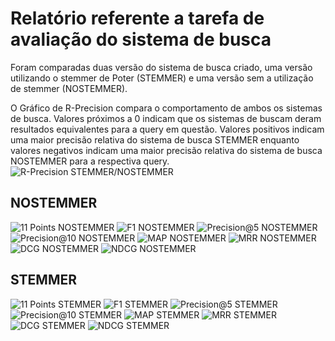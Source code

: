 # Relatório referente a tarefa de avaliação do sistema de busca

Foram comparadas duas versão do sistema de busca criado, uma versão utilizando o
stemmer de Poter (STEMMER) e uma versão sem a utilização de stemmer (NOSTEMMER).

O Gráfico de R-Precision compara o comportamento de ambos os sistemas de busca.
Valores próximos a 0 indicam que os sistemas de buscam deram resultados 
equivalentes para a query em questão. Valores positivos indicam uma maior
precisão relativa do sistema de busca STEMMER enquanto valores negativos indicam
uma maior precisão relativa do sistema de busca NOSTEMMER para a respectiva query.
![R-Precision STEMMER/NOSTEMMER](https://github.com/carloscdias/COS738-BMT-irs_in_memory_vector_space_model/blob/main/avalia/rprecision_stemmer_nostemmer_1.png)

## NOSTEMMER

![11 Points NOSTEMMER](https://github.com/carloscdias/COS738-BMT-irs_in_memory_vector_space_model/blob/main/avalia/11points_nostemmer_10.png)
![F1 NOSTEMMER](https://github.com/carloscdias/COS738-BMT-irs_in_memory_vector_space_model/blob/main/avalia/f1_nostemmer_11.png)
![Precision@5 NOSTEMMER](https://github.com/carloscdias/COS738-BMT-irs_in_memory_vector_space_model/blob/main/avalia/precision_at_5_nostemmer_12.png)
![Precision@10 NOSTEMMER](https://github.com/carloscdias/COS738-BMT-irs_in_memory_vector_space_model/blob/main/avalia/precision_at_10_nostemmer_13.png)
![MAP NOSTEMMER](https://github.com/carloscdias/COS738-BMT-irs_in_memory_vector_space_model/blob/main/avalia/avg_precision_map_nostemmer_14.png)
![MRR NOSTEMMER](https://github.com/carloscdias/COS738-BMT-irs_in_memory_vector_space_model/blob/main/avalia/reciprocal_rank_mrr_nostemmer_15.png)
![DCG NOSTEMMER](https://github.com/carloscdias/COS738-BMT-irs_in_memory_vector_space_model/blob/main/avalia/dcg_nostemmer_16.png)
![NDCG NOSTEMMER](https://github.com/carloscdias/COS738-BMT-irs_in_memory_vector_space_model/blob/main/avalia/ndcg_nostemmer_17.png)


## STEMMER

![11 Points STEMMER](https://github.com/carloscdias/COS738-BMT-irs_in_memory_vector_space_model/blob/main/avalia/11points_stemmer_2.png)
![F1 STEMMER](https://github.com/carloscdias/COS738-BMT-irs_in_memory_vector_space_model/blob/main/avalia/f1_stemmer_3.png)
![Precision@5 STEMMER](https://github.com/carloscdias/COS738-BMT-irs_in_memory_vector_space_model/blob/main/avalia/precision_at_5_stemmer_4.png)
![Precision@10 STEMMER](https://github.com/carloscdias/COS738-BMT-irs_in_memory_vector_space_model/blob/main/avalia/precision_at_10_stemmer_5.png)
![MAP STEMMER](https://github.com/carloscdias/COS738-BMT-irs_in_memory_vector_space_model/blob/main/avalia/avg_precision_map_stemmer_6.png)
![MRR STEMMER](https://github.com/carloscdias/COS738-BMT-irs_in_memory_vector_space_model/blob/main/avalia/reciprocal_rank_mrr_stemmer_7.png)
![DCG STEMMER](https://github.com/carloscdias/COS738-BMT-irs_in_memory_vector_space_model/blob/main/avalia/dcg_stemmer_8.png)
![NDCG STEMMER](https://github.com/carloscdias/COS738-BMT-irs_in_memory_vector_space_model/blob/main/avalia/ndcg_stemmer_9.png)
